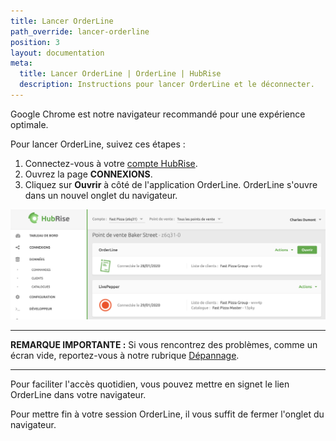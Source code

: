 ```yaml
---
title: Lancer OrderLine
path_override: lancer-orderline
position: 3
layout: documentation
meta:
  title: Lancer OrderLine | OrderLine | HubRise
  description: Instructions pour lancer OrderLine et le déconnecter.
---
```


Google Chrome est notre navigateur recommandé pour une expérience optimale.

Pour lancer OrderLine, suivez ces étapes :

1. Connectez-vous à votre [compte HubRise](https://manager.hubrise.com).
2. Ouvrez la page **CONNEXIONS**.
3. Cliquez sur **Ouvrir** à côté de l'application OrderLine. OrderLine s'ouvre dans un nouvel onglet du navigateur.

![Exemple de connexion OrderLine](./images/004-2x-connect-orderline.png)

---

**REMARQUE IMPORTANTE :** Si vous rencontrez des problèmes, comme un écran vide, reportez-vous à notre rubrique [Dépannage](/apps/orderline/troubleshooting).

---

Pour faciliter l'accès quotidien, vous pouvez mettre en signet le lien OrderLine dans votre navigateur.

Pour mettre fin à votre session OrderLine, il vous suffit de fermer l'onglet du navigateur.
